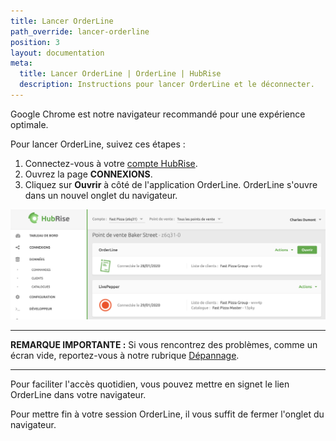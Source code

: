 ```yaml
---
title: Lancer OrderLine
path_override: lancer-orderline
position: 3
layout: documentation
meta:
  title: Lancer OrderLine | OrderLine | HubRise
  description: Instructions pour lancer OrderLine et le déconnecter.
---
```


Google Chrome est notre navigateur recommandé pour une expérience optimale.

Pour lancer OrderLine, suivez ces étapes :

1. Connectez-vous à votre [compte HubRise](https://manager.hubrise.com).
2. Ouvrez la page **CONNEXIONS**.
3. Cliquez sur **Ouvrir** à côté de l'application OrderLine. OrderLine s'ouvre dans un nouvel onglet du navigateur.

![Exemple de connexion OrderLine](./images/004-2x-connect-orderline.png)

---

**REMARQUE IMPORTANTE :** Si vous rencontrez des problèmes, comme un écran vide, reportez-vous à notre rubrique [Dépannage](/apps/orderline/troubleshooting).

---

Pour faciliter l'accès quotidien, vous pouvez mettre en signet le lien OrderLine dans votre navigateur.

Pour mettre fin à votre session OrderLine, il vous suffit de fermer l'onglet du navigateur.
